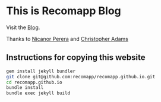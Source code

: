 # This is Recomapp Blog

Visit the [Blog](https://recomapp.github.io/).

Thanks to
[Nicanor Perera](https://github.com/nicanor/) and
[Christopher Adams](https://github.com/christopheradams/)

## Instructions for copying this website

```sh
gem install jekyll bundler
git clone git@github.com:recomapp/recomapp.github.io.git
cd recomapp.github.io
bundle install
bundle exec jekyll build
```
